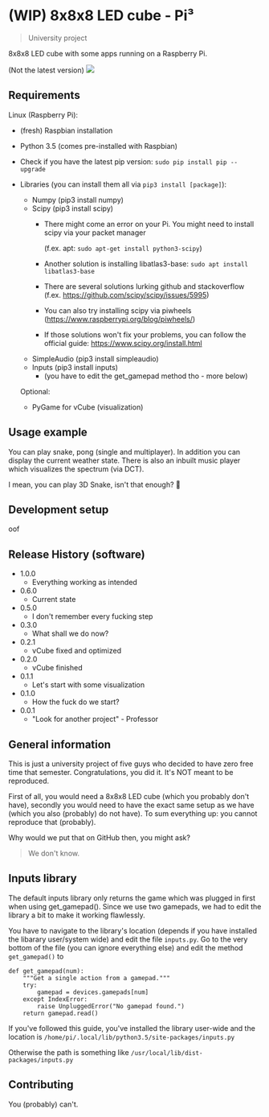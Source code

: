 # (WIP) 8x8x8 LED cube - Pi³
> University project

8x8x8 LED cube with some apps running on a Raspberry Pi.

(Not the latest version)
![](https://lambda.sx/ZSn.jpg)

## Requirements

Linux (Raspberry Pi):

* (fresh) Raspbian installation
* Python 3.5 (comes pre-installed with Raspbian)
* Check if you have the latest pip version: ``sudo pip install pip --upgrade``
* Libraries (you can install them all via ```pip3 install [package]```):
    * Numpy (pip3 install numpy)
    * Scipy (pip3 install scipy)
        * There might come an error on your Pi. You might need to install scipy via your packet manager 
            
            (f.ex. apt: ```sudo apt-get install python3-scipy```) 
        * Another solution is installing libatlas3-base: ```sudo apt install libatlas3-base```
        * There are several solutions lurking github and stackoverflow (f.ex. https://github.com/scipy/scipy/issues/5995)
        * You can also try installing scipy via piwheels (https://www.raspberrypi.org/blog/piwheels/)
        * If those solutions won't fix your problems, you can follow the official guide: https://www.scipy.org/install.html
    * SimpleAudio (pip3 install simpleaudio)
    * Inputs (pip3 install inputs)
        * (you have to edit the get_gamepad method tho - more below)
    
    Optional:
    * PyGame for vCube (visualization)


## Usage example

You can play snake, pong (single and multiplayer). In addition you can display the current weather state. There is also an inbuilt music player which visualizes the spectrum (via DCT).

I mean, you can play 3D Snake, isn't that enough? 🤷

## Development setup

oof


## Release History (software)
* 1.0.0
    * Everything working as intended
* 0.6.0
    * Current state
* 0.5.0
    * I don't remember every fucking step
* 0.3.0
    * What shall we do now?
* 0.2.1
    * vCube fixed and optimized
* 0.2.0
    * vCube finished
* 0.1.1
    * Let's start with some visualization
* 0.1.0
    * How the fuck do we start?
* 0.0.1
    * "Look for another project" - Professor

## General information

This is just a university project of five guys who decided to have zero free time that semester. Congratulations, you did it. It's NOT meant to be reproduced.

First of all, you would need a 8x8x8 LED cube (which you probably don't have), secondly you would need to have the exact same setup as we have (which you also (probably) do not have).
To sum everything up: you cannot reproduce that (probably).

Why would we put that on GitHub then, you might ask?
> We don't know.

## Inputs library

The default inputs library only returns the game which was plugged in first when using get_gamepad(). Since we use two
gamepads, we had to edit the library a bit to make it working flawlessly.

You have to navigate to the library's location (depends if you have installed the libarary user/system wide) 
and edit the file ```inputs.py```. Go to the very bottom of the file (you can ignore everything else) and edit the 
method ```get_gamepad()``` to 
```
def get_gamepad(num):
    """Get a single action from a gamepad."""
    try:
        gamepad = devices.gamepads[num]
    except IndexError:
        raise UnpluggedError("No gamepad found.")
    return gamepad.read()

```

If you've followed this guide, you've installed the library user-wide and the location is 
``/home/pi/.local/lib/python3.5/site-packages/inputs.py``

Otherwise the path is something like ``/usr/local/lib/dist-packages/inputs.py``

## Contributing

You (probably) can't.
